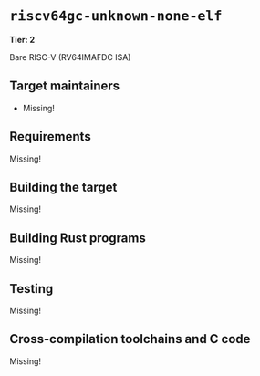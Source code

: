 # `riscv64gc-unknown-none-elf`

**Tier: 2**

Bare RISC-V (RV64IMAFDC ISA)

## Target maintainers

- Missing!

## Requirements

Missing!

## Building the target

Missing!

## Building Rust programs

Missing!

## Testing

Missing!

## Cross-compilation toolchains and C code

Missing!
